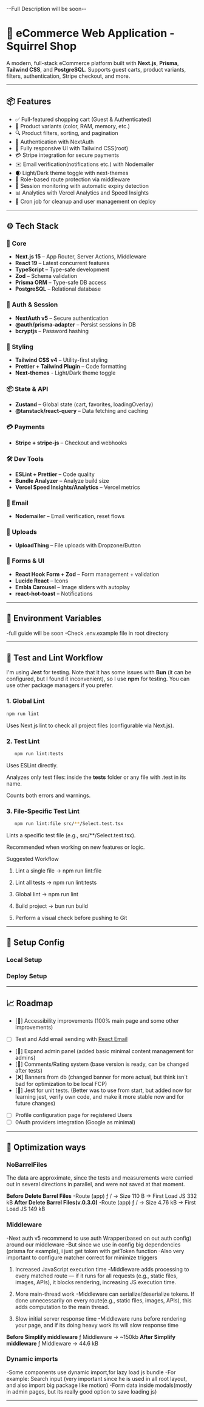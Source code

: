 --Full Description will be soon--

# 🛒 eCommerce Web Application - Squirrel Shop

A modern, full-stack eCommerce platform built with **Next.js**, **Prisma**, **Tailwind CSS**, and **PostgreSQL**. Supports guest carts, product variants, filters, authentication, Stripe checkout, and more.

---

## 📦 Features

- ✅ Full-featured shopping cart (Guest & Authenticated)
- 🧾 Product variants (color, RAM, memory, etc.)
- 🔍 Product filters, sorting, and pagination
- 👤 Authentication with NextAuth
- 🎨 Fully responsive UI with Tailwind CSS(root)
- 💳 Stripe integration for secure payments
- ✉️ Email verification(notifications etc.) with Nodemailer
- 🌒 Light/Dark theme toggle with next-themes
- 🔐 Role-based route protection via middleware
- 🔁 Session monitoring with automatic expiry detection
- 📊 Analytics with Vercel Analytics and Speed Insights
- 🧹 Cron job for cleanup and user management on deploy

---

## ⚙️ Tech Stack

### 🧠 Core

- **Next.js 15** – App Router, Server Actions, Middleware
- **React 19** – Latest concurrent features
- **TypeScript** – Type-safe development
- **Zod** – Schema validation
- **Prisma ORM** – Type-safe DB access
- **PostgreSQL** – Relational database

### 🔐 Auth & Session

- **NextAuth v5** – Secure authentication
- **@auth/prisma-adapter** – Persist sessions in DB
- **bcryptjs** – Password hashing

### 🎨 Styling

- **Tailwind CSS v4** – Utility-first styling
- **Prettier + Tailwind Plugin** – Code formatting
- **Next-themes** - Light/Dark theme toggle

### 📦 State & API

- **Zustand** – Global state (cart, favorites, loadingOverlay)
- **@tanstack/react-query** – Data fetching and caching

### 💳 Payments

- **Stripe + stripe-js** – Checkout and webhooks

### 🛠 Dev Tools

- **ESLint + Prettier** – Code quality
- **Bundle Analyzer** – Analyze build size
- **Vercel Speed Insights/Analytics** – Vercel metrics

### 📧 Email

- **Nodemailer** – Email verification, reset flows

### 📁 Uploads

- **UploadThing** – File uploads with Dropzone/Button

### 📐 Forms & UI

- **React Hook Form + Zod** – Form management + validation
- **Lucide React** – Icons
- **Embla Carousel** – Image sliders with autoplay
- **react-hot-toast** – Notifications

---

## 🧰 Environment Variables

-full guide will be soon
-Check .env.example file in root directory

---

## 🧰 Test and Lint Workflow

I'm using **Jest** for testing. Note that it has some issues with **Bun** (it can be configured, but I found it inconvenient), so I use **npm** for testing. You can use other package managers if you prefer.

### 1. Global Lint

```bash
npm run lint
```

Uses Next.js lint to check all project files (configurable via Next.js).

### 2. Test Lint

```bash
   npm run lint:tests
```

Uses ESLint directly.

Analyzes only test files: inside the **tests** folder or any file with .test in its name.

Counts both errors and warnings.

### 3. File-Specific Test Lint

```bash
   npm run lint:file src/**/Select.test.tsx
```

Lints a specific test file (e.g., src/\*\*/Select.test.tsx).

Recommended when working on new features or logic.

Suggested Workflow

1. Lint a single file → npm run lint:file

2. Lint all tests → npm run lint:tests

3. Global lint → npm run lint

4. Build project → bun run build

5. Perform a visual check before pushing to Git

---

## 🧪 Setup Config

### Local Setup

### Deploy Setup

---

## 📈 Roadmap

- [🚧] Accessibility improvements (100% main page and some other improvements)
- [ ] Test and Add email sending with [React Email](https://react.email/)
- [🚧] Expand admin panel (added basic minimal content management for admins)
- [🚧] Comments/Rating system (base version is ready, can be changed after tests)
- [❌] Banners from db (changed banner for more actual, but think isn`t bad for optimization to be local FCP)
- [🚧] Jest for unit tests. (Better was to use from start, but added now for learning jest, verify own code, and make it more stable now and for future changes)
- [ ] Profile configuration page for registered Users
- [ ] 0Auth providers integration (Google as minimal)

---

## 🚀 Optimization ways

### NoBarrelFiles

The data are approximate, since the tests and measurements were carried out in several directions in parallel, and were not saved at that moment.

**Before Delete Barrel Files**
-Route (app) ƒ / -> Size 110 B -> First Load JS 332 kB
**After Delete Barrel Files(v.0.3.0)**
-Route (app) ƒ / -> Size 4.76 kB -> First Load JS 149 kB

### Middleware

-Next auth v5 recommend to use auth Wrapper(based on out auth config) around our middleware
-But since we use in config big dependencies (prisma for example), i just get token with getToken function
-Also very important to configure matcher correct for minimize triggers

1. Increased JavaScript execution time
   -Middleware adds processing to every matched route — if it runs for all requests (e.g., static files, images, APIs), it blocks rendering, increasing JS execution time.

2. More main-thread work
   -Middleware can serialize/deserialize tokens. If done unnecessarily on every route(e.g., static files, images, APIs), this adds computation to the main thread.

3. Slow initial server response time
   -Middleware runs before rendering your page, and if its doing heavy work its will slow response time

**Before Simplify middleware**
ƒ Middleware -> ~150kb
**After Simplify middleware**
ƒ Middleware -> 44.6 kB

### Dynamic imports

-Some components use dynamic import,for lazy load js bundle
-For example: Search input (very important since he is used in all root layout, and also import big package like motion)
-Form data inside modals(mostly in admin pages, but its really good option to save loading js)

---

```

```
